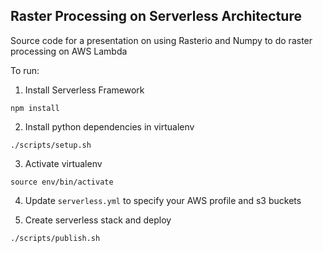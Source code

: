 ## Raster Processing on Serverless Architecture
Source code for a presentation on using Rasterio and Numpy to do raster processing on AWS Lambda

To run:

1. Install Serverless Framework
```
npm install
```

2. Install python dependencies in virtualenv
```
./scripts/setup.sh
```

3. Activate virtualenv
```
source env/bin/activate
```

4. Update `serverless.yml` to specify your AWS profile and s3 buckets

5. Create serverless stack and deploy
```
./scripts/publish.sh
```

